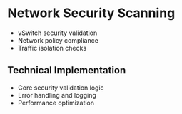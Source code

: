 # Network Security Scanning
- vSwitch security validation
- Network policy compliance
- Traffic isolation checks

## Technical Implementation
- Core security validation logic
- Error handling and logging
- Performance optimization
